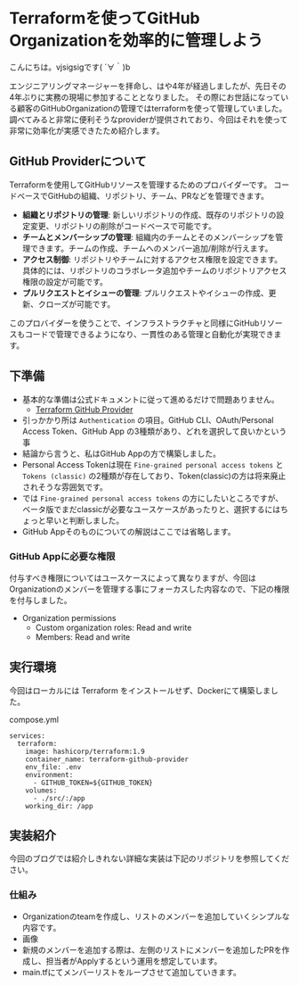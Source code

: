 # Terraformを使ってGitHub Organizationを効率的に管理しよう

こんにちは。vjsigsigです( ´∀｀)b

エンジニアリングマネージャーを拝命し、はや4年が経過しましたが、先日その4年ぶりに実務の現場に参加することとなりました。
その際にお世話になっている顧客のGitHubOrganizationの管理ではterraformを使って管理していました。
調べてみると非常に便利そうなproviderが提供されており、今回はそれを使って非常に効率化が実感できたため紹介します。

## GitHub Providerについて
Terraformを使用してGitHubリソースを管理するためのプロバイダーです。
コードベースでGitHubの組織、リポジトリ、チーム、PRなどを管理できます。

- **組織とリポジトリの管理**: 新しいリポジトリの作成、既存のリポジトリの設定変更、リポジトリの削除がコードベースで可能です。
- **チームとメンバーシップの管理**: 組織内のチームとそのメンバーシップを管理できます。チームの作成、チームへのメンバー追加/削除が行えます。
- **アクセス制御**: リポジトリやチームに対するアクセス権限を設定できます。具体的には、リポジトリのコラボレータ追加やチームのリポジトリアクセス権限の設定が可能です。
- **プルリクエストとイシューの管理**: プルリクエストやイシューの作成、更新、クローズが可能です。

このプロバイダーを使うことで、インフラストラクチャと同様にGitHubリソースもコードで管理できるようになり、一貫性のある管理と自動化が実現できます。

## 下準備

- 基本的な準備は公式ドキュメントに従って進めるだけで問題ありません。
  - [Terraform GitHub Provider](https://registry.terraform.io/providers/integrations/github/latest/docs)
- 引っかかり所は `Authentication` の項目。GitHub CLI、OAuth/Personal Access Token、GitHub App の3種類があり、どれを選択して良いかという事
- 結論から言うと、私はGitHub Appの方で構築しました。
- Personal Access Tokenは現在 `Fine-grained personal access tokens` と `Tokens (classic)` の2種類が存在しており、Token(classic)の方は将来廃止されそうな雰囲気です。
 - では `Fine-grained personal access tokens` の方にしたいところですが、ベータ版でまだclassicが必要なユースケースがあったりと、選択するにはちょっと早いと判断しました。
- GitHub Appそのものについての解説はここでは省略します。

### GitHub Appに必要な権限

付与すべき権限についてはユースケースによって異なりますが、今回はOrganizationのメンバーを管理する事にフォーカスした内容なので、下記の権限を付与しました。

- Organization permissions
  - Custom organization roles: Read and write
  - Members: Read and write

## 実行環境

今回はローカルには Terraform をインストールせず、Dockerにて構築しました。

compose.yml
```
services:
  terraform:
    image: hashicorp/terraform:1.9
    container_name: terraform-github-provider
    env_file: .env
    environment:
      - GITHUB_TOKEN=${GITHUB_TOKEN}
    volumes:
      - ./src/:/app
    working_dir: /app
```


## 実装紹介

今回のブログでは紹介しきれない詳細な実装は下記のリポジトリを参照してください。

### 仕組み

- Organizationのteamを作成し、リストのメンバーを追加していくシンプルな内容です。
- 画像
- 新規のメンバーを追加する際は、左側のリストにメンバーを追加したPRを作成し、担当者がApplyするという運用を想定しています。
- main.tfにてメンバーリストをループさせて追加していきます。
